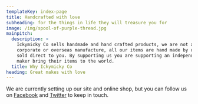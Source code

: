 ```yaml
---
templateKey: index-page
title: Handcrafted with love
subheading: for the things in life they will treasure you for
image: /img/spool-of-purple-thread.jpg
mainpitch:
  description: >
    Ickymicky Co sells handmade and hand crafted products, we are not a large 
    corporate or overseas manufacture, all our items are hand made by us and 
    sold direct to you. By supporting us you are supporting an independent 
    maker bring their items to the world.
  title: Why Ickymicky Co
heading: Great makes with love
---
```

We are currently setting up our site and online shop, but you can follow us on [Facebook](https://www.facebook.com/IckymickyCo/) and [Twitter](https://twitter.com/ickymickyco) to keep in touch.

